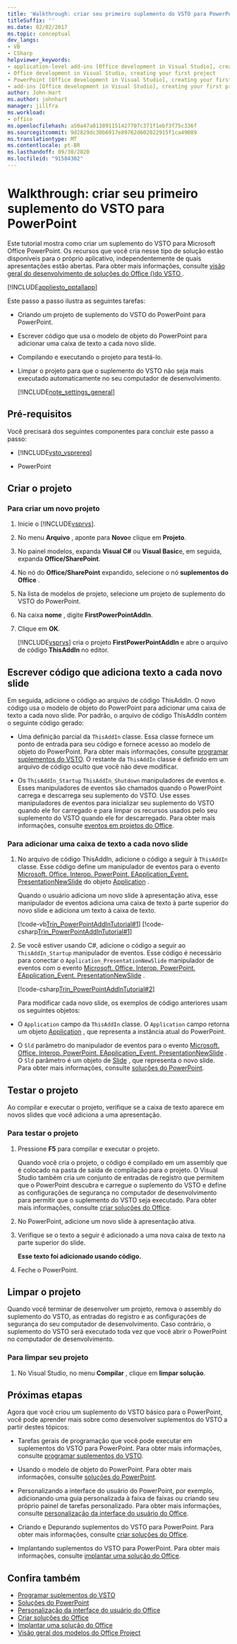 ```yaml
---
title: 'Walkthrough: criar seu primeiro suplemento do VSTO para PowerPoint'
titleSuffix: ''
ms.date: 02/02/2017
ms.topic: conceptual
dev_langs:
- VB
- CSharp
helpviewer_keywords:
- application-level add-ins [Office development in Visual Studio], creating your first project
- Office development in Visual Studio, creating your first project
- PowerPoint [Office development in Visual Studio], creating your first project
- add-ins [Office development in Visual Studio], creating your first project
author: John-Hart
ms.author: johnhart
manager: jillfra
ms.workload:
- office
ms.openlocfilehash: a50a47a813891151427707c371f1ebf3f75c336f
ms.sourcegitcommit: 9d2829dc30b6917e89762d602022915f1ca49089
ms.translationtype: MT
ms.contentlocale: pt-BR
ms.lasthandoff: 09/30/2020
ms.locfileid: "91584302"
---
```

# <a name="walkthrough-create-your-first-vsto-add-in-for-powerpoint"></a>Walkthrough: criar seu primeiro suplemento do VSTO para PowerPoint
  Este tutorial mostra como criar um suplemento do VSTO para Microsoft Office PowerPoint. Os recursos que você cria nesse tipo de solução estão disponíveis para o próprio aplicativo, independentemente de quais apresentações estão abertas. Para obter mais informações, consulte [visão geral do desenvolvimento de soluções do Office &#40;&#41;do VSTO ](../vsto/office-solutions-development-overview-vsto.md).

 [!INCLUDE[appliesto_pptallapp](../vsto/includes/appliesto-pptallapp-md.md)]

 Este passo a passo ilustra as seguintes tarefas:

- Criando um projeto de suplemento do VSTO do PowerPoint para PowerPoint.

- Escrever código que usa o modelo de objeto do PowerPoint para adicionar uma caixa de texto a cada novo slide.

- Compilando e executando o projeto para testá-lo.

- Limpar o projeto para que o suplemento do VSTO não seja mais executado automaticamente no seu computador de desenvolvimento.

  [!INCLUDE[note_settings_general](../sharepoint/includes/note-settings-general-md.md)]

## <a name="prerequisites"></a>Pré-requisitos
 Você precisará dos seguintes componentes para concluir este passo a passo:

- [!INCLUDE[vsto_vsprereq](../vsto/includes/vsto-vsprereq-md.md)]

- PowerPoint

## <a name="create-the-project"></a>Criar o projeto

### <a name="to-create-a-new-project"></a>Para criar um novo projeto

1. Inicie o [!INCLUDE[vsprvs](../sharepoint/includes/vsprvs-md.md)].

2. No menu **Arquivo** , aponte para **Novo**e clique em **Projeto**.

3. No painel modelos, expanda **Visual C#** ou **Visual Basic**e, em seguida, expanda **Office/SharePoint**.

4. No nó do **Office/SharePoint** expandido, selecione o nó **suplementos do Office** .

5. Na lista de modelos de projeto, selecione um projeto de suplemento do VSTO do PowerPoint.

6. Na caixa **nome** , digite **FirstPowerPointAddIn**.

7. Clique em **OK**.

     [!INCLUDE[vsprvs](../sharepoint/includes/vsprvs-md.md)] cria o projeto **FirstPowerPointAddIn** e abre o arquivo de código **ThisAddIn** no editor.

## <a name="write-code-that-adds-text-to-each-new-slide"></a>Escrever código que adiciona texto a cada novo slide
 Em seguida, adicione o código ao arquivo de código ThisAddIn. O novo código usa o modelo de objeto do PowerPoint para adicionar uma caixa de texto a cada novo slide. Por padrão, o arquivo de código ThisAddIn contém o seguinte código gerado:

- Uma definição parcial da `ThisAddIn` classe. Essa classe fornece um ponto de entrada para seu código e fornece acesso ao modelo de objeto do PowerPoint. Para obter mais informações, consulte [programar suplementos do VSTO](../vsto/programming-vsto-add-ins.md). O restante da `ThisAddIn` classe é definido em um arquivo de código oculto que você não deve modificar.

- Os `ThisAddIn_Startup` `ThisAddIn_Shutdown` manipuladores de eventos e. Esses manipuladores de eventos são chamados quando o PowerPoint carrega e descarrega seu suplemento do VSTO. Use esses manipuladores de eventos para inicializar seu suplemento do VSTO quando ele for carregado e para limpar os recursos usados pelo seu suplemento do VSTO quando ele for descarregado. Para obter mais informações, consulte [eventos em projetos do Office](../vsto/events-in-office-projects.md).

### <a name="to-add-a-text-box-to-each-new-slide"></a>Para adicionar uma caixa de texto a cada novo slide

1. No arquivo de código ThisAddIn, adicione o código a seguir à `ThisAddIn` classe. Esse código define um manipulador de eventos para o evento [Microsoft. Office. Interop. PowerPoint. EApplication_Event. PresentationNewSlide](/previous-versions/office/developer/office-2010/ff762876(v%3doffice.14)) do objeto [Application](/previous-versions/office/developer/office-2010/ff764034(v=office.14)) .

    Quando o usuário adiciona um novo slide à apresentação ativa, esse manipulador de eventos adiciona uma caixa de texto à parte superior do novo slide e adiciona um texto à caixa de texto.

    [!code-vb[Trin_PowerPointAddInTutorial#1](../vsto/codesnippet/VisualBasic/Trin_PowerPointAddInTutorial/ThisAddIn.vb#1)]
    [!code-csharp[Trin_PowerPointAddInTutorial#1](../vsto/codesnippet/CSharp/Trin_PowerPointAddInTutorial/ThisAddIn.cs#1)]

2. Se você estiver usando C#, adicione o código a seguir ao `ThisAddIn_Startup` manipulador de eventos. Esse código é necessário para conectar o `Application_PresentationNewSlide` manipulador de eventos com o evento [Microsoft. Office. Interop. PowerPoint. EApplication_Event. PresentationNewSlide](/previous-versions/office/developer/office-2010/ff762876(v%3doffice.14)) .

    [!code-csharp[Trin_PowerPointAddInTutorial#2](../vsto/codesnippet/CSharp/Trin_PowerPointAddInTutorial/ThisAddIn.cs#2)]

   Para modificar cada novo slide, os exemplos de código anteriores usam os seguintes objetos:

- O `Application` campo da `ThisAddIn` classe. O `Application` campo retorna um objeto [Application](/previous-versions/office/developer/office-2010/ff764034(v=office.14)) , que representa a instância atual do PowerPoint.

- O `Sld` parâmetro do manipulador de eventos para o evento [Microsoft. Office. Interop. PowerPoint. EApplication_Event. PresentationNewSlide](/previous-versions/office/developer/office-2010/ff762876(v%3doffice.14)) . O `Sld` parâmetro é um objeto de [Slide](/previous-versions/office/developer/office-2010/ff763417(v=office.14)) , que representa o novo slide. Para obter mais informações, consulte [soluções do PowerPoint](../vsto/powerpoint-solutions.md).

## <a name="test-the-project"></a>Testar o projeto
 Ao compilar e executar o projeto, verifique se a caixa de texto aparece em novos slides que você adiciona a uma apresentação.

### <a name="to-test-the-project"></a>Para testar o projeto

1. Pressione **F5** para compilar e executar o projeto.

     Quando você cria o projeto, o código é compilado em um assembly que é colocado na pasta de saída de compilação para o projeto. O Visual Studio também cria um conjunto de entradas de registro que permitem que o PowerPoint descubra e carregue o suplemento do VSTO e define as configurações de segurança no computador de desenvolvimento para permitir que o suplemento do VSTO seja executado. Para obter mais informações, consulte [criar soluções do Office](../vsto/building-office-solutions.md).

2. No PowerPoint, adicione um novo slide à apresentação ativa.

3. Verifique se o texto a seguir é adicionado a uma nova caixa de texto na parte superior do slide.

     **Esse texto foi adicionado usando código.**

4. Feche o PowerPoint.

## <a name="clean-up-the-project"></a>Limpar o projeto
 Quando você terminar de desenvolver um projeto, remova o assembly do suplemento do VSTO, as entradas do registro e as configurações de segurança do seu computador de desenvolvimento. Caso contrário, o suplemento do VSTO será executado toda vez que você abrir o PowerPoint no computador de desenvolvimento.

### <a name="to-clean-up-your-project"></a>Para limpar seu projeto

1. No Visual Studio, no menu **Compilar** , clique em **limpar solução**.

## <a name="next-steps"></a>Próximas etapas
 Agora que você criou um suplemento do VSTO básico para o PowerPoint, você pode aprender mais sobre como desenvolver suplementos do VSTO a partir destes tópicos:

- Tarefas gerais de programação que você pode executar em suplementos do VSTO para PowerPoint. Para obter mais informações, consulte [programar suplementos do VSTO](../vsto/programming-vsto-add-ins.md).

- Usando o modelo de objeto do PowerPoint. Para obter mais informações, consulte [soluções do PowerPoint](../vsto/powerpoint-solutions.md).

- Personalizando a interface do usuário do PowerPoint, por exemplo, adicionando uma guia personalizada à faixa de faixas ou criando seu próprio painel de tarefas personalizado. Para obter mais informações, consulte [personalização da interface do usuário do Office](../vsto/office-ui-customization.md).

- Criando e Depurando suplementos do VSTO para PowerPoint. Para obter mais informações, consulte [criar soluções do Office](../vsto/building-office-solutions.md).

- Implantando suplementos do VSTO para PowerPoint. Para obter mais informações, consulte [implantar uma solução do Office](../vsto/deploying-an-office-solution.md).

## <a name="see-also"></a>Confira também
- [Programar suplementos do VSTO](../vsto/programming-vsto-add-ins.md)
- [Soluções do PowerPoint](../vsto/powerpoint-solutions.md)
- [Personalização da interface do usuário do Office](../vsto/office-ui-customization.md)
- [Criar soluções do Office](../vsto/building-office-solutions.md)
- [Implantar uma solução do Office](../vsto/deploying-an-office-solution.md)
- [Visão geral dos modelos do Office Project](../vsto/office-project-templates-overview.md)

